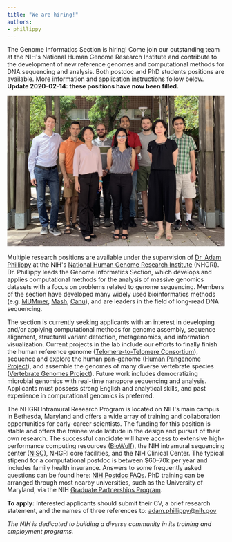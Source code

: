 ```yaml
---
title: "We are hiring!"
authors:
- phillippy
---
```

The Genome Informatics Section is hiring! Come join our outstanding team at the NIH's National Human Genome Research Institute and contribute to the development of new reference genomes and computational methods for DNA sequencing and analysis. Both postdoc and PhD students positions are available. More information and application instructions follow below. **Update 2020-02-14: these positions have now been filled.**

<!--excerpt-->

![alt text](/img/lab2019.jpg "Phillippy Lab 2019")

Multiple research positions are available under the supervision of [Dr. Adam Phillippy](/people/phillippy) at the NIH's [National Human Genome Research Institute](https://www.genome.gov/dir/) (NHGRI). Dr. Phillippy leads the Genome Informatics Section, which develops and applies computational methods for the analysis of massive genomics datasets with a focus on problems related to genome sequencing. Members of the section have developed many widely used bioinformatics methods (e.g. [MUMmer](https://doi.org/10.1186/gb-2004-5-2-r12), [Mash](https://dx.doi.org/10.1186/s13059-016-0997-x), [Canu](https://doi.org/10.1101/gr.215087.116)), and are leaders in the field of long-read DNA sequencing.

The section is currently seeking applicants with an interest in developing and/or applying computational methods for genome assembly, sequence alignment, structural variant detection, metagenomics, and information visualization. Current projects in the lab include our efforts to finally finish the human reference genome ([Telomere-to-Telomere Consortium](https://sites.google.com/ucsc.edu/t2tworkinggroup)), sequence and explore the human pan-genome ([Human Pangenome Project](https://www.genome.gov/news/news-release/NIH-funds-centers-for-advancing-sequence-of-human-genome-reference)), and assemble the genomes of many diverse vertebrate species ([Vertebrate Genomes Project](https://vertebrategenomesproject.org)). Future work includes democratizing microbial genomics with real-time nanopore sequencing and analysis. Applicants must possess strong English and analytical skills, and past experience in computational genomics is preferred.

The NHGRI Intramural Research Program is located on NIH's main campus in Bethesda, Maryland and offers a wide array of training and collaboration opportunities for early-career scientists. The funding for this position is stable and offers the trainee wide latitude in the design and pursuit of their own research. The successful candidate will have access to extensive high-performance computing resources ([BioWulf](https://hpc.nih.gov/)), the NIH intramural sequencing center ([NISC](https://www.nisc.nih.gov/)), NHGRI core facilities, and the NIH Clinical Center. The typical stipend for a computational postdoc is between $60–70k per year and includes family health insurance. Answers to some frequently asked questions can be found here: [NIH Postdoc FAQs](https://www.training.nih.gov/resources/faqs/postdoc_irp). PhD training can be arranged through most nearby universities, such as the University of Maryland, via the NIH [Graduate Partnerships Program](https://www.training.nih.gov/programs/gpp).

**To apply:** Interested applicants should submit their CV, a brief research statement, and the names of three references to: adam.phillippy@nih.gov

*The NIH is dedicated to building a diverse community in its training and employment programs.*
